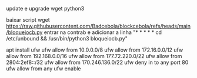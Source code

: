 
update e upgrade 
wget
python3 

baixar script wget https://raw.githubusercontent.com/Badcebola/blockcebola/refs/heads/main/bloqueiocb.py
entrar na contrab e adicionar a linha "* * * * * cd /etc/unbound && /usr/bin/python3 bloqueiocb.py"

apt install ufw
ufw allow from 10.0.0.0/8
ufw allow from 172.16.0.0/12
ufw allow from 192.168.0.0/16
ufw allow from 177.72.220.0/22
ufw allow from 2804:2ef8::/32
ufw allow from 170.246.136.0/22
ufw deny in to any port 80
ufw allow from any
ufw enable
